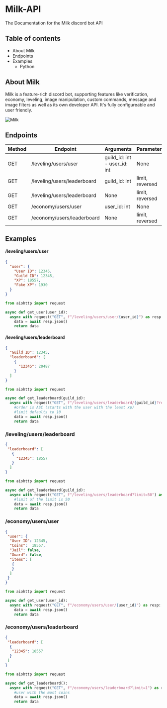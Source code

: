 # Milk-API
The Documentation for the Milk discord bot API

## Table of contents
* About Milk
* Endpoints
* Examples
  * Python
 
 
 ## About Milk
 Milk is a feature-rich discord bot, supporting features like verification, economy, leveling, image manipulation, custom commands, message and image filters as well as its own developer API. It's fully configureable and user friendly.

![Milk](https://cdn.discordapp.com/avatars/719243473437327420/ed8d87fb55fa79a213ca8d5da20eacaf.png?size=1024)

## Endpoints
Method | Endpoint | Arguments | Parameters
-------|----------|-----------|------------
GET | /leveling/users/user | guild_id: int - user_id: int | None
GET | /leveling/users/leaderboard | guild_id: int | limit, reversed
GET | /leveling/users/leaderboard | None | limit, reversed
GET | /economy/users/user | user_id: int | None
GET | /economy/users/leaderboard | None | limit, reversed

## Examples

#### /leveling/users/user

```json
{
  "user": {
    "User ID": 12345,
    "Guild ID": 12345,
    "XP": 18557,
    "Fake XP": 1930
  }
}
```

```py
from aiohttp import request

async def get_user(user_id):
  async with request("GET", f"/leveling/users/user/{user_id}") as resp:
    data = await resp.json()
    return data
```

#### /leveling/users/leaderboard

```json
{
  "Guild ID": 12345,
  "leaderboard": [
    {
      "12345": 20487
    }
  ]
}
```

```py
from aiohttp import request

async def get_leaderboard(guild_id):
  async with request("GET", f"/leveling/users/leaderboard/{guild_id}?reversed=True") as resp:
    #order is ASC (starts with the user with the least xp)
    #limit defaults to 10
    data = await resp.json()
    return data
```

### /leveling/users/leaderboard

```json
{
 "leaderboard": [
   {
     "12345": 18557
   }
  ]
}
```

```py
from aiohttp import request

async def get_leaderboard(guild_id):
  async with request("GET", f"/leveling/users/leaderboard?limit=50") as resp:
    #limit of the limit is 50
    data = await resp.json()
    return data
```

### /economy/users/user

```json
{
 "user": {
  "User ID": 12345,
  "Coins":  18557,
  "Jail": false,
  "Guard": false,
  "items": [
   {
   }
  ]
 }
}
```

```py
from aiohttp import request

async def get_user(user_id):
  async with request("GET", f"/economy/users/user/{user_id}") as resp:
    data = await resp.json()
    return data
```

### /economy/users/leaderboard

```json
{
 "leaderboard": [
  {
   "12345": 18557
  }
 ]
}
```

```py
from aiohttp import request

async def get_leaderboard():
  async with request("GET", f"/economy/users/leaderboard?limit=1") as resp:
    #user with the most coins
    data = await resp.json()
    return data
```
